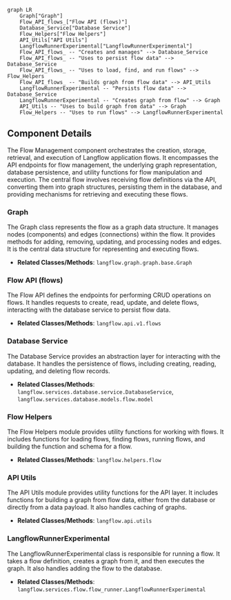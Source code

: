 ```mermaid
graph LR
    Graph["Graph"]
    Flow_API_flows_["Flow API (flows)"]
    Database_Service["Database Service"]
    Flow_Helpers["Flow Helpers"]
    API_Utils["API Utils"]
    LangflowRunnerExperimental["LangflowRunnerExperimental"]
    Flow_API_flows_ -- "Creates and manages" --> Database_Service
    Flow_API_flows_ -- "Uses to persist flow data" --> Database_Service
    Flow_API_flows_ -- "Uses to load, find, and run flows" --> Flow_Helpers
    Flow_API_flows_ -- "Builds graph from flow data" --> API_Utils
    LangflowRunnerExperimental -- "Persists flow data" --> Database_Service
    LangflowRunnerExperimental -- "Creates graph from flow" --> Graph
    API_Utils -- "Uses to build graph from data" --> Graph
    Flow_Helpers -- "Uses to run flows" --> LangflowRunnerExperimental
```

## Component Details

The Flow Management component orchestrates the creation, storage, retrieval, and execution of Langflow application flows. It encompasses the API endpoints for flow management, the underlying graph representation, database persistence, and utility functions for flow manipulation and execution. The central flow involves receiving flow definitions via the API, converting them into graph structures, persisting them in the database, and providing mechanisms for retrieving and executing these flows.

### Graph
The Graph class represents the flow as a graph data structure. It manages nodes (components) and edges (connections) within the flow. It provides methods for adding, removing, updating, and processing nodes and edges. It is the central data structure for representing and executing flows.
- **Related Classes/Methods**: `langflow.graph.graph.base.Graph`

### Flow API (flows)
The Flow API defines the endpoints for performing CRUD operations on flows. It handles requests to create, read, update, and delete flows, interacting with the database service to persist flow data.
- **Related Classes/Methods**: `langflow.api.v1.flows`

### Database Service
The Database Service provides an abstraction layer for interacting with the database. It handles the persistence of flows, including creating, reading, updating, and deleting flow records.
- **Related Classes/Methods**: `langflow.services.database.service.DatabaseService`, `langflow.services.database.models.flow.model`

### Flow Helpers
The Flow Helpers module provides utility functions for working with flows. It includes functions for loading flows, finding flows, running flows, and building the function and schema for a flow.
- **Related Classes/Methods**: `langflow.helpers.flow`

### API Utils
The API Utils module provides utility functions for the API layer. It includes functions for building a graph from flow data, either from the database or directly from a data payload. It also handles caching of graphs.
- **Related Classes/Methods**: `langflow.api.utils`

### LangflowRunnerExperimental
The LangflowRunnerExperimental class is responsible for running a flow. It takes a flow definition, creates a graph from it, and then executes the graph. It also handles adding the flow to the database.
- **Related Classes/Methods**: `langflow.services.flow.flow_runner.LangflowRunnerExperimental`
